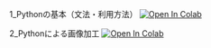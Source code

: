 1_Pythonの基本（文法・利用方法）
[![Open In Colab](https://colab.research.google.com/assets/colab-badge.svg)](https://colab.research.google.com/github/hirossk/0920shoyo/blob/main/1_Python%E3%81%AE%E5%9F%BA%E6%9C%AC%EF%BC%88%E6%96%87%E6%B3%95%E3%83%BB%E5%88%A9%E7%94%A8%E6%96%B9%E6%B3%95%EF%BC%89(%E7%9F%B3%E7%8B%A9%E7%BF%94%E9%99%BD).ipynb)

2_Pythonによる画像加工
[![Open In Colab](https://colab.research.google.com/assets/colab-badge.svg)](https://github.com/hirossk/0920shoyo/blob/main/2_Python%E3%81%AB%E3%82%88%E3%82%8B%E7%94%BB%E5%83%8F%E5%8A%A0%E5%B7%A5(%E7%9F%B3%E7%8B%A9%E7%BF%94%E9%99%BD).ipynb)
